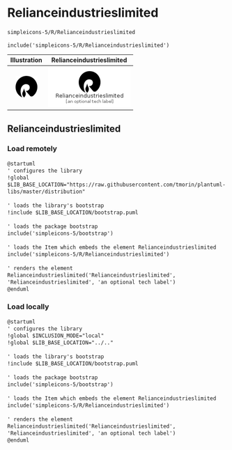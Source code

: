 # Relianceindustrieslimited


```text
simpleicons-5/R/Relianceindustrieslimited
```

```text
include('simpleicons-5/R/Relianceindustrieslimited')
```



| Illustration | Relianceindustrieslimited |
| :---: | :---: |
| ![illustration for Illustration](../../simpleicons-5/R/Relianceindustrieslimited.png) | ![illustration for Relianceindustrieslimited](../../simpleicons-5/R/Relianceindustrieslimited.Local.png) |




## Relianceindustrieslimited

### Load remotely
```plantuml
@startuml
' configures the library
!global $LIB_BASE_LOCATION="https://raw.githubusercontent.com/tmorin/plantuml-libs/master/distribution"

' loads the library's bootstrap
!include $LIB_BASE_LOCATION/bootstrap.puml

' loads the package bootstrap
include('simpleicons-5/bootstrap')

' loads the Item which embeds the element Relianceindustrieslimited
include('simpleicons-5/R/Relianceindustrieslimited')

' renders the element
Relianceindustrieslimited('Relianceindustrieslimited', 'Relianceindustrieslimited', 'an optional tech label')
@enduml
```

### Load locally
```plantuml
@startuml
' configures the library
!global $INCLUSION_MODE="local"
!global $LIB_BASE_LOCATION="../.."

' loads the library's bootstrap
!include $LIB_BASE_LOCATION/bootstrap.puml

' loads the package bootstrap
include('simpleicons-5/bootstrap')

' loads the Item which embeds the element Relianceindustrieslimited
include('simpleicons-5/R/Relianceindustrieslimited')

' renders the element
Relianceindustrieslimited('Relianceindustrieslimited', 'Relianceindustrieslimited', 'an optional tech label')
@enduml
```


